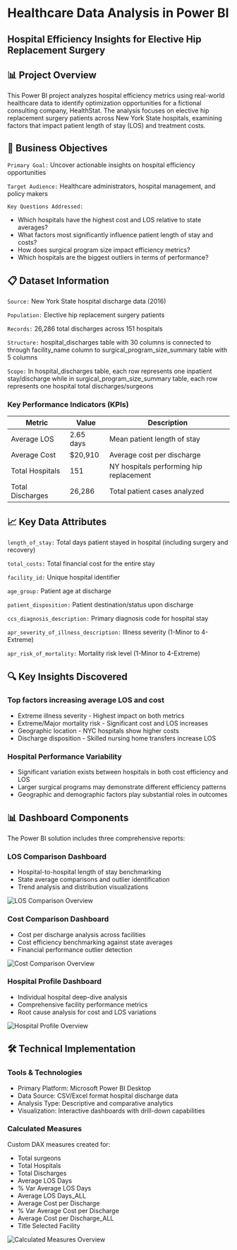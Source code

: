 # Healthcare Data Analysis in Power BI
## Hospital Efficiency Insights for Elective Hip Replacement Surgery


## 📊 Project Overview
This Power BI project analyzes hospital efficiency metrics using real-world healthcare data to identify optimization opportunities for a fictional consulting company, HealthStat. The analysis focuses on elective hip replacement surgery patients across New York State hospitals, examining factors that impact patient length of stay (LOS) and treatment costs.


## 🎯 Business Objectives
`Primary Goal:` Uncover actionable insights on hospital efficiency opportunities

`Target Audience:` Healthcare administrators, hospital management, and policy makers

`Key Questions Addressed:`
- Which hospitals have the highest cost and LOS relative to state averages?
- What factors most significantly influence patient length of stay and costs?
- How does surgical program size impact efficiency metrics?
- Which hospitals are the biggest outliers in terms of performance?


## 📋 Dataset Information
`Source:` New York State hospital discharge data (2016)

`Population:` Elective hip replacement surgery patients

`Records:` 26,286 total discharges across 151 hospitals

`Structure:` hospital_discharges table with 30 columns is connected to through facility_name column  to surgical_program_size_summary table with 5 columns 

`Scope:` In hospital_discharges table, each row represents one inpatient stay/discharge while in surgical_program_size_summary table, each row represents one hospital total discharges/surgeons

### Key Performance Indicators (KPIs)
| Metric | Value | Description |
|----------|----------|----------|
| Average LOS | 2.65 days | Mean patient length of stay |
| Average Cost | $20,910 | Average cost per discharge |
| Total Hospitals | 151 | NY hospitals performing hip replacement |
| Total Discharges | 26,286 | Total patient cases analyzed |


## 📈 Key Data Attributes
`length_of_stay:` Total days patient stayed in hospital (including surgery and recovery)

`total_costs:` Total financial cost for the entire stay

`facility_id:` Unique hospital identifier

`age_group:` Patient age at discharge

`patient_disposition:` Patient destination/status upon discharge

`ccs_diagnosis_description:` Primary diagnosis code for hospital stay

`apr_severity_of_illness_description:` Illness severity (1-Minor to 4-Extreme)

`apr_risk_of_mortality:` Mortality risk level (1-Minor to 4-Extreme)


## 🔍 Key Insights Discovered
### Top factors increasing average LOS and cost
- Extreme illness severity - Highest impact on both metrics
- Extreme/Major mortality risk - Significant cost and LOS increases
- Geographic location - NYC hospitals show higher costs
- Discharge disposition - Skilled nursing home transfers increase LOS

### Hospital Performance Variability
- Significant variation exists between hospitals in both cost efficiency and LOS
- Larger surgical programs may demonstrate different efficiency patterns
- Geographic and demographic factors play substantial roles in outcomes


## 📊 Dashboard Components
The Power BI solution includes three comprehensive reports:

### LOS Comparison Dashboard
- Hospital-to-hospital length of stay benchmarking
- State average comparisons and outlier identification
- Trend analysis and distribution visualizations

![LOS Comparison Overview](https://github.com/alisaghilutfi/PowerBI-Projects/blob/main/Power-BI_01_Analyzing-Healthcare/images/dashboard_1_LOS_Comparison.PNG)

### Cost Comparison Dashboard
- Cost per discharge analysis across facilities
- Cost efficiency benchmarking against state averages
- Financial performance outlier detection

![Cost Comparison Overview](https://github.com/alisaghilutfi/PowerBI-Projects/blob/main/Power-BI_01_Analyzing-Healthcare/images/dashboard_2_Cost_Comparison.PNG)

### Hospital Profile Dashboard
- Individual hospital deep-dive analysis
- Comprehensive facility performance metrics
- Root cause analysis for cost and LOS variations

![Hospital Profile Overview](https://github.com/alisaghilutfi/PowerBI-Projects/blob/main/Power-BI_01_Analyzing-Healthcare/images/dashboard_3_Profile_Hospitals.PNG)


## 🛠️ Technical Implementation
### Tools & Technologies
- Primary Platform: Microsoft Power BI Desktop
- Data Source: CSV/Excel format hospital discharge data
- Analysis Type: Descriptive and comparative analytics
- Visualization: Interactive dashboards with drill-down capabilities

### Calculated Measures
Custom DAX measures created for:

- Total surgeons
- Total Hospitals
- Total Discharges
- Average LOS Days
- % Var Average LOS Days 
- Average LOS Days_ALL
- Average Cost per Discharge
- % Var Average Cost per Discharge
- Average Cost per Discharge_ALL
- Title Selected Facility

![Calculated Measures Overview](https://github.com/alisaghilutfi/PowerBI-Projects/blob/main/Power-BI_01_Analyzing-Healthcare/images/Calculated_Measures.PNG)


